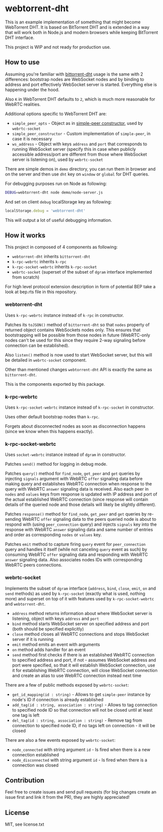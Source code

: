 # webtorrent-dht
This is an example implementation of something that might become WebTorrent DHT. It is based on BitTorrent DHT and is extended in a way that will work both in Node.js and modern browsers while keeping BitTorrent DHT interface.

This project is WIP and not ready for production use.

## How to use
Assuming you're familiar with [bittorrent-dht](https://github.com/webtorrent/bittorrent-dht) usage is the same with 2 differences: bootstrap nodes are WebSocket nodes and by binding to address and port effectively WebSocket server is started. Everything else is happening under the hood.

Also `K` in WebTorrent DHT defaults to `2`, which is much more reasonable for WebRTC realities.

Additional options specific to WebTorrent DHT are:
* `simple_peer_opts` - Object as in [simple-peer constructor](https://github.com/feross/simple-peer#peer--new-simplepeeropts), used by `webrtc-socket`
* `simple_peer_constructor` - Custom implementation of `simple-peer`, in case it is necessary
* `ws_address` - Object with keys `address` and `port` that corresponds to running WebSocket server (specify this in case when publicly accessible address/port are different from those where WebSocket server is listening on), used by `webrtc-socket`

There are simple demos in `demo` directory, you can run them in browser and on the server and then use `dht` key on `window` or `global` for DHT queries.

For debugging purposes run on Node as following:
```bash
DEBUG=webtorrent-dht node demo/node-server.js 
```
And set on client `debug` localStorage key as following:
```javascript
localStorage.debug = 'webtorrent-dht'
```

This will output a lot of useful debugging information.

## How it works
This project in composed of 4 components as following:
* `webtorrent-dht` inherits `bittorrent-dht`
* `k-rpc-webrtc` inherits `k-rpc`
* `k-rpc-socket-webrtc` inherits `k-rpc-socket`
* `webrtc-socket` (superset of the subset of `dgram` interface implemented from scratch)

For high level protocol extension description in form of potential BEP take a look at bep.rts file in this repository.

### webtorrent-dht
Uses `k-rpc-webrtc` instance instead of `k-rpc` in constructor.

Patches its `toJSON()` method of `bittorrent-dht` so that `nodes` property of returned object contains WebSockets nodes only. This ensures that bootstrapping will be possible from those nodes in future (WebRTC-only nodes can't be used for this since they require 2-way signaling before connection can be established).

Also `listen()` method is now used to start WebSocket server, but this will be detailed in `webrtc-socket` component.

Other than mentioned changes `webtorrent-dht` API is exactly the same as `bittorrent-dht`.

This is the components exported by this package.

### k-rpc-webrtc
Uses `k-rpc-socket-webrtc` instance instead of `k-rpc-socket` in constructor.

Uses other default bootstrap nodes than `k-rpc`.

Forgets about disconnected nodes as soon as disconnection happens (since we know when this happens exactly).

### k-rpc-socket-webrtc
Uses `socket-webrtc` instance instead of `dgram` in constructor.

Patches `send()` method for logging in debug mode.

Patches `query()` method for `find_node`, `get_peer` and `get` queries by injecting `signals` argument with WebRTC `offer` signaling data before making query and establishes WebRTC connection when response to the query with WebRTC `answer` signaling data is received.
Also each peer in `nodes` and `values` keys from response is updated with IP address and port of the actual established WebRTC connection (since response will contain details of the queried node and those details will likely be slightly different).

Patches `response()` method for `find_node`, `get_peer` and `get` queries by re-sending WebRTC `offer` signaling data to the peers queried node is about to respond with (using `peer_connection` query) and injects `signals` key into the response with WebRTC `answer` signaling data and same number of entries and order as corresponding `nodes` or `values` key.

Patches `emit` method to capture firing `query` event for `peer_connection` query and handles it itself (while not canceling `query` event as such) by consuming WebRTC `offer` signaling data and responding with WebRTC `answer` signaling data.
Also associates nodes IDs with corresponding WebRTC peers connections.

### webrtc-socket
Implements the subset of `dgram` interface (`address`, `bind`, `close`, `emit`, `on` and `send` methods) as used by `k-rpc-socket` (exactly what is used, nothing more) and superset on top of it with features used by `k-rpc-socket-webrtc` and `webtorrent-dht`.

* `address` method returns information about where WebSocket server is listening, object with keys `address` and `port`
* `bind` method starts WebSocket server on specified address and port (both should be specified explicitly)
* `close` method closes all WebRTC connections and stops WebSocket server if it is running
* `emit` method emits an event with arguments
* `on` method adds handler for an event
* `send` method first checks if there is an established WebRTC connection to specified address and port, if not - assumes WebSocket address and port were specified, so that it will establish WebSocket connection, use it for establishing WebRTC connection, will close WebSocket connection and create an alias to use WebRTC connection instead next time

There are a few of public methods exposed by `webrtc-socket`:
* `get_id_mapping(id : string)` - Allows to get `simple-peer` instance by node's ID if connection is already established
* `add_tag(id : string, association : string)` - Allows to tag connection to specified node ID so that connection will not be closed until at least one tag is left
* `del_tag(id : string, association : string)` - Remove tag from connection to specified node ID, if no tags left on connection - it will be closed

There are also a few events exposed by `webrtc-socket`:
* `node_connected` with string argument `id` - Is fired when there is a new connection established
* `node_disconnected` with string argument `id` - Is fired when there is a connection was closed

## Contribution
Feel free to create issues and send pull requests (for big changes create an issue first and link it from the PR), they are highly appreciated!

## License
MIT, see license.txt
